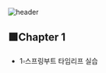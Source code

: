 ![header](https://capsule-render.vercel.app/api?type=rounded&color=auto&height=100&section=header&text=🖥Spring%20Boot%20수업🖥&fontSize=50)

## 🟩Chapter 1
- 1▫스프링부트 타임리프 실습